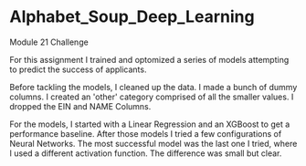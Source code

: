 # Alphabet_Soup_Deep_Learning
Module 21 Challenge

For this assignment I trained and optomized a series of models attempting to predict the success of applicants. 

Before tackling the models, I cleaned up the data. I made a bunch of dummy columns. I created an 'other' category comprised of all the smaller values. I dropped the EIN and NAME Columns. 

For the models, I started with a Linear Regression and an XGBoost to get a performance baseline. After those models I tried a few configurations of Neural Networks. 
The most successful model was the last one I tried, where I used a different activation function. The difference was small but clear. 
